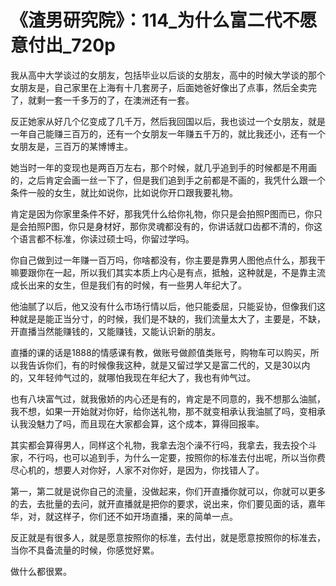 # 《渣男研究院》：114_为什么富二代不愿意付出_720p

我从高中大学谈过的女朋友，包括毕业以后谈的女朋友，高中的时候大学谈的那个女朋友是，自己家里在上海有十几套房子，后面她爸好像出了点事，然后全卖完了，就剩一套一千多万的了，在澳洲还有一套。

反正她家从好几个亿变成了几千万，然后我回国以后，我也谈过一个女朋友，就是一年自己能赚三百万的，还有一个女朋友一年赚五千万的，就比我还小，还有一个女朋友是，三百万的某博博主。

她当时一年的变现也是两百万左右，那个时候，就几乎追到手的时候都是不用画的，之后肯定会画一丝一下了，但是我们追到手之前都是不画的，我凭什么跟一个条件一般的女生，就比如说你，比如说你开口跟我要礼物。

肯定是因为你家里条件不好，那我凭什么给你礼物，你只是会拍照P图而已，你只是会拍照P图，你只是身材好，那你灵魂都没有的，你讲话就口齿都不清的，你这个语言都不标准，你读过硕士吗，你留过学吗。

你自己做到过一年赚一百万吗，你啥都没有，你主要是靠男人图他点什么，那我干嘛要跟你在一起，所以我们其实本质上内心是有点，抵触，这种就是，不是靠主流成长出来的女生，但是我们有的时候，有一些男人年纪大了。

他油腻了以后，他又没有什么市场行情以后，他只能委屈，只能妥协，但像我们这种就是是能正当分寸，的时候，我们是不缺的，我们流量太大了，主要是，不缺，开直播当然能赚钱的，又能赚钱，又能认识新的朋友。

直播的课的话是1888的情感课有教，做账号做颜值类账号，购物车可以购买，所以我告诉你们，有的时候像我这种，就是又留过学又是富二代的，又是30以内的，又年轻帅气过的，就哪怕我现在年纪大了，我也有帅气过。

也有八块富气过，就我傲娇的内心还是有的，肯定是不同意的，我不想那么油腻，我不想，如果一开始就对你好，给你送礼物，那不就变相承认我油腻了吗，变相承认我没魅力了吗，而且现在大家都会算，这个成本，算得回报率。

其实都会算得男人，同样这个礼物，我拿去泡个澡不行吗，我拿去，我去投个斗家，不行吗，也可以追到手，为什么一定要，按照你的标准去付出呢，所以当你费尽心机的，想要人对你好，人家不对你好，是因为，你找错人了。

第一，第二就是说你自己的流量，没做起来，你们开直播你就可以，你就可以更多的去，去批量的去问，就开直播就是把你的要求，说出来，你们要见面的话，嘉年华，对，就这样子，你们还不如开场直播，来的简单一点。

反正就是有很多人，就是愿意按照你的标准，去付出，就是愿意按照你的标准去，当你不具备流量的时候，你感觉好累。

做什么都很累。